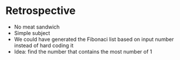 # Retrospective

* No meat sandwich
* Simple subject
* We could have generated the Fibonaci list based on input number instead of hard coding it
* Idea: find the number that contains the most number of 1